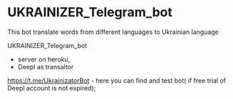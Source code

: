 # UKRAINIZER_Telegram_bot

This bot translate words from different languages to Ukrainian language

UKRAINIZER_Telegram_bot 
- server on heroku, 
- Deepl as transaltor

https://t.me/UkrainizatorBot - here you can find and test bot( if free trial of Deepl account is not expired);

